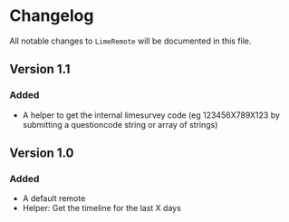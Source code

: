 # Changelog

All notable changes to `LimeRemote` will be documented in this file.

## Version 1.1

### Added
- A helper to get the internal limesurvey code (eg 123456X789X123 by submitting a questioncode string or array of strings) 



## Version 1.0

### Added
- A default remote 
- Helper: Get the timeline for the last X days
